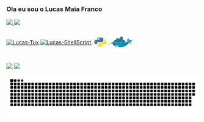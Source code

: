 ### Ola eu sou o Lucas Maia Franco

 <div>
  <a href="https://github.com/lucasmaiafranco">
  <img height="180em" src="https://github-readme-stats.vercel.app/api?username=lucasmaiafranco&show_icons=true&theme=chartreuse-dark&include_all_commits=true&count_private=true"/>
  <img height="180em" src="https://github-readme-stats.vercel.app/api/top-langs/?username=lucasmaiafranco&layout=compact&langs_count=7&theme=chartreuse-dark"/>
</div>

<div style="display: inline_block"><br>
  <img align="center" alt="Lucas-Tux" height="60" width="50" src="https://upload.wikimedia.org/wikipedia/commons/3/35/Tux.svg">
  <img align="center" alt="Lucas-ShellScript" height="40" width="120" src="https://img.shields.io/badge/Shell_Script-121011?style=for-the-badge&logo=gnu-bash&logoColor=white"> 
  <img align="center" alt="Lucas-Python" height="30" width="40" src="https://raw.githubusercontent.com/devicons/devicon/master/icons/python/python-original.svg">
  <img align="center" alt="Lucas-Docker" height="50" width="60" src="https://raw.githubusercontent.com/devicons/devicon/master/icons/docker/docker-original.svg">
</div>
  
##
  
<div> 
  <a href = "mailto:lucas.franco@gmail.com"><img src="https://img.shields.io/badge/-Gmail-%23333?style=for-the-badge&logo=gmail&logoColor=white" target="_blank"></a>
  <a href="https://www.linkedin.com/in/lucasfranco" target="_blank"><img src="https://img.shields.io/badge/-LinkedIn-%230077B5?style=for-the-badge&logo=linkedin&logoColor=white" target="_blank"></a> 
 
  ![Snake animation](https://github.com/lucasmaiafranco/lucasmaiafranco/blob/output/github-contribution-grid-snake.svg)
 
</div>
